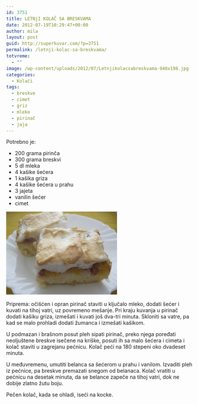 ```yaml
---
id: 3751
title: LETNjI KOLAČ SA BRESKVAMA
date: 2012-07-19T10:29:47+00:00
author: mila
layout: post
guid: http://superkuvar.com/?p=3751
permalink: /letnji-kolac-sa-breskvama/
totvreme:
  - ""
image: /wp-content/uploads/2012/07/Letnjikolacsabreskvama-940x198.jpg
categories:
  - Kolači
tags:
  - breskve
  - cimet
  - griz
  - mleko
  - pirinač
  - jaja
---
```

Potrebno je:

  * 200 grama pirinča
  * 300 grama breskvi
  * 5 dl mleka
  * 4 kašike šećera
  * 1 kašika griza
  * 4 kašike šećera u prahu
  * 3 jajeta
  * vanilin šećer
  * cimet

<img class="alignnone size-medium wp-image-3752" title="Letnjikolacsabreskvama" src="/wp-content/uploads/2012/07/Letnjikolacsabreskvama-300x225.jpg" alt="" width="300" height="225" /> 

Priprema: očišćen i opran pirinač staviti u ključalo mleko, dodati šećer i kuvati na tihoj vatri, uz povremeno mešanje. Pri kraju kuvanja u pirinač dodati kašiku griza, izmešati i kuvati još dva-tri minuta. Skloniti sa vatre, pa kad se malo prohladi dodati žumanca i izmešati kašikom.

U podmazan i brašnom posut pleh sipati pirinač, preko njega poređati neoljuštene breskve isečene na kriške, posuti ih sa malo šećera i cimeta i kolač staviti u zagrejanu pećnicu. Kolač peći na 180 stepeni oko dvadeset minuta.

U međuvremenu, umutiti belanca sa šećerom u prahu i vanilom. Izvaditi pleh iz pećnice, pa breskve premazati snegom od belanaca. Kolač vratiti u pećnicu na desetak minuta, da se belance zapeče na tihoj vatri, dok ne dobije zlatno žutu boju.

Pečen kolač, kada se ohladi, iseći na kocke.